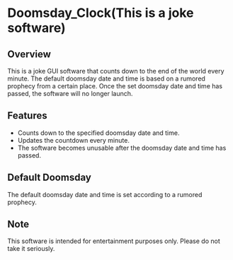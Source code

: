 # Doomsday_Clock(This is a joke software)
## Overview
This is a joke GUI software that counts down to the end of the world every minute. The default doomsday date and time is based on a rumored prophecy from a certain place. Once the set doomsday date and time has passed, the software will no longer launch.

## Features
- Counts down to the specified doomsday date and time.
- Updates the countdown every minute.
- The software becomes unusable after the doomsday date and time has passed.

## Default Doomsday
The default doomsday date and time is set according to a rumored prophecy.

## Note
This software is intended for entertainment purposes only. Please do not take it seriously.
